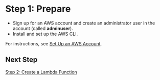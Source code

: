 # Step 1: Prepare<a name="with-sns-example-prepare"></a>
+ Sign up for an AWS account and create an administrator user in the account \(called **adminuser**\)\. 
+ Install and set up the AWS CLI\. 

For instructions, see [Set Up an AWS Account](setup.md)\. 

## Next Step<a name="with-sns-example-next-step-2"></a>

[Step 2: Create a Lambda Function ](with-sns-example-create-test-function.md)